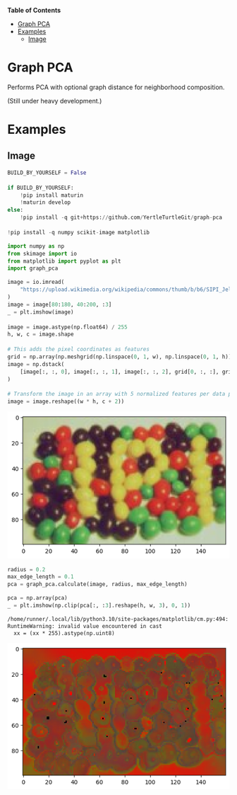 <!-- START doctoc generated TOC please keep comment here to allow auto update -->
<!-- DON'T EDIT THIS SECTION, INSTEAD RE-RUN doctoc TO UPDATE -->
**Table of Contents**

- [Graph PCA](#graph-pca)
- [Examples](#examples)
  - [Image](#image)

<!-- END doctoc generated TOC please keep comment here to allow auto update -->

# Graph PCA

Performs PCA with optional graph distance for neighborhood composition.

(Still under heavy development.)

# Examples

## Image


```python
BUILD_BY_YOURSELF = False

if BUILD_BY_YOURSELF:
    !pip install maturin
    !maturin develop
else:
    !pip install -q git+https://github.com/YertleTurtleGit/graph-pca

!pip install -q numpy scikit-image matplotlib
```


```python
import numpy as np
from skimage import io
from matplotlib import pyplot as plt
import graph_pca
```


```python
image = io.imread(
    "https://upload.wikimedia.org/wikipedia/commons/thumb/b/b6/SIPI_Jelly_Beans_4.1.07.tiff/lossy-page1-256px-SIPI_Jelly_Beans_4.1.07.tiff.jpg"
)
image = image[80:180, 40:200, :3]
_ = plt.imshow(image)

image = image.astype(np.float64) / 255
h, w, c = image.shape

# This adds the pixel coordinates as features
grid = np.array(np.meshgrid(np.linspace(0, 1, w), np.linspace(0, 1, h)))
image = np.dstack(
    [image[:, :, 0], image[:, :, 1], image[:, :, 2], grid[0, :, :], grid[1, :, :]]
)

# Transform the image in an array with 5 normalized features per data point: RGB+XY
image = image.reshape((w * h, c + 2))
```


    
![png](README_files/README_5_0.png)
    



```python
radius = 0.2
max_edge_length = 0.1
pca = graph_pca.calculate(image, radius, max_edge_length)
```


```python
pca = np.array(pca)
_ = plt.imshow(np.clip(pca[:, :3].reshape(h, w, 3), 0, 1))
```

    /home/runner/.local/lib/python3.10/site-packages/matplotlib/cm.py:494: RuntimeWarning: invalid value encountered in cast
      xx = (xx * 255).astype(np.uint8)



    
![png](README_files/README_7_1.png)
    

